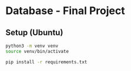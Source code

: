 # Database - Final Project

## Setup (Ubuntu)

```bash
python3 -m venv venv
source venv/bin/activate

pip install -r requirements.txt
```

